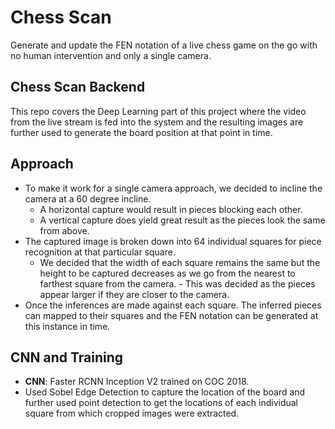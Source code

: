 # Chess Scan
Generate and update the FEN notation of a live chess game on the go with no human intervention and only a single camera.

## Chess Scan Backend
This repo covers the Deep Learning part of this project where the video from the live stream is fed into the system and the resulting images are further used to generate the board position at that point in time.

## Approach
- To make it work for a single camera approach, we decided to incline the camera at a 60 degree incline.
	- A horizontal capture would result in pieces blocking each other.
	- A vertical capture does yield great result as the pieces look the same from above.
- The captured image is broken down into 64 individual squares for piece recognition at that particular square.
	- We decided that the width of each square remains the same but the height to be captured decreases as we go from the nearest to farthest square from the camera.
			- This was decided as the pieces appear larger if they are closer to the camera.
- Once the inferences are made against each square. The inferred pieces can mapped to their squares and the FEN notation can be generated at this instance in time.

## CNN and Training
-  **CNN**: Faster RCNN Inception V2 trained on COC 2018.
- Used Sobel Edge Detection to capture the location of the board and further used point detection to get the locations of each individual square from which cropped images were extracted.
